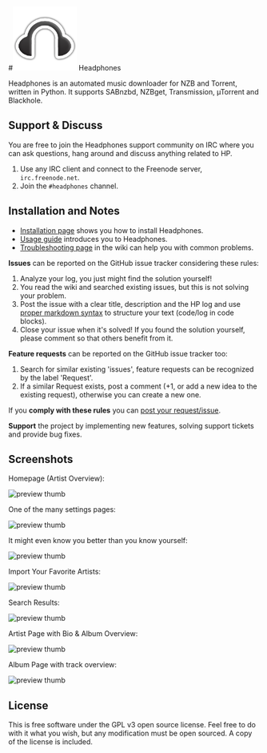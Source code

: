 #![Headphones Logo](https://github.com/rembo10/headphones/raw/master/data/images/headphoneslogo.png) Headphones

Headphones is an automated music downloader for NZB and Torrent, written in Python. It supports SABnzbd, NZBget, Transmission, µTorrent and Blackhole.

## Support & Discuss
You are free to join the Headphones support community on IRC where you can ask questions, hang around and discuss anything related to HP.

1. Use any IRC client and connect to the Freenode server, `irc.freenode.net`.
2. Join the `#headphones` channel.

## Installation and Notes

* [Installation page](../../wiki/Installation) shows you how to install Headphones.
* [Usage guide](../../wiki/Usage-guide) introduces you to Headphones.
* [Troubleshooting page](../../wiki/TroubleShooting) in the wiki can help you with common problems.

**Issues** can be reported on the GitHub issue tracker considering these rules:

1. Analyze your log, you just might find the solution yourself!
2. You read the wiki and searched existing issues, but this is not solving your problem.
3. Post the issue with a clear title, description and the HP log and use [proper markdown syntax](https://help.github.com/articles/github-flavored-markdown) to structure your text (code/log in code blocks). 
4. Close your issue when it's solved! If you found the solution yourself, please comment so that others benefit from it.

**Feature requests** can be reported on the GitHub issue tracker too:

1. Search for similar existing 'issues', feature requests can be recognized by the label 'Request'.
2. If a similar Request exists, post a comment (+1, or add a new idea to the existing request), otherwise you can create a new one.

If you **comply with these rules** you can [post your request/issue](http://github.com/rembo10/headphones/issues).

**Support** the project by implementing new features, solving support tickets and provide bug fixes.

## Screenshots

Homepage (Artist Overview):

![preview thumb](http://i.imgur.com/LZO9a.png)

One of the many settings pages:

![preview thumb](http://i.imgur.com/xcWNy.png)

It might even know you better than you know yourself:

![preview thumb](http://i.imgur.com/R7J0f.png)

Import Your Favorite Artists:

![preview thumb](http://i.imgur.com/6tZoC.png)

Search Results:

![preview thumb](http://i.imgur.com/rIV0P.png)

Artist Page with Bio & Album Overview:

![preview thumb](http://i.imgur.com/SSil1.png)

Album Page with track overview:

![preview thumb](http://i.imgur.com/kcjES.png)

## License
This is free software under the GPL v3 open source license. Feel free to do with it what you wish, but any modification must be open sourced. A copy of the license is included.
